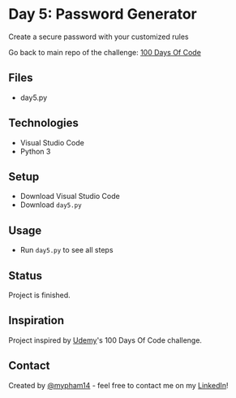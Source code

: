 # Day 5: Password Generator
Create a secure password with your customized rules

Go back to main repo of the challenge: [100 Days Of Code](https://github.com/mypham14/100-days-of-code-python/blob/main/README.md)

## Files
* day5.py

## Technologies
* Visual Studio Code
* Python 3

## Setup
* Download Visual Studio Code
* Download `day5.py`

## Usage
* Run `day5.py` to see all steps

## Status
Project is finished.

## Inspiration
Project inspired by [Udemy](https://www.udemy.com/course/100-days-of-code/)'s 100 Days Of Code challenge.

## Contact
Created by [@mypham14](https://github.com/mypham14/) - feel free to contact me on my [LinkedIn](https://www.linkedin.com/in/mytrapham)!
